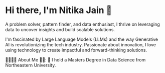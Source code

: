 # Hi there, I'm Nitika Jain 👋

A problem solver, pattern finder, and data enthusiast, I thrive on leveraging data to uncover insights and build scalable solutions.

I'm fascinated by Large Language Models (LLMs) and the way Generative AI is revolutionizing the tech industry.
Passionate about innovation, I love using technology to create impactful and forward-thinking solutions.

👨‍🎓🙋‍♂️ About Me 💼🎒:
🔭 I hold a Masters Degree in Data Science from Northeastern University. 
